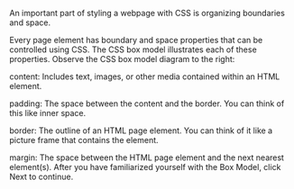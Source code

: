 An important part of styling a webpage with CSS is organizing boundaries and space.

Every page element has boundary and space properties that can be controlled using CSS. The CSS box model illustrates each of these properties.
Observe the CSS box model diagram to the right:

content: Includes text, images, or other media contained within an HTML element.

padding: The space between the content and the border. You can think of this like inner space.

border: The outline of an HTML page element. You can think of it like a picture frame that contains the element.

margin: The space between the HTML page element and the next nearest element(s).
After you have familiarized yourself with the Box Model, click Next to continue.
